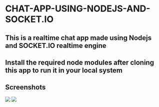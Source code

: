 <h1>CHAT-APP-USING-NODEJS-AND-SOCKET.IO</h1>
<h2>This is a realtime chat app made using Nodejs and SOCKET.IO realtime engine</h2>
<h2>Install the required node modules after cloning this app to run it in your local system</h2>
<h2>Screenshots</h2>
<img src="https://raw.githubusercontent.com/vijayjoshi16/CHAT-APP-USING-NODEJS-AND-SOCKET.IO/master/Screenshots/1.Welcome%20prompt.png"/>
<img src="https://raw.githubusercontent.com/vijayjoshi16/CHAT-APP-USING-NODEJS-AND-SOCKET.IO/master/Screenshots/2.Chat%20Interface.png"/>
